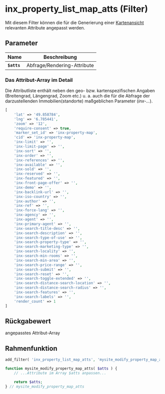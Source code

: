 # inx_property_list_map_atts (Filter)

Mit diesem Filter können die für die Generierung einer [Kartenansicht](/komponenten/karte) relevanten Attribute angepasst werden.

## Parameter

| Name | Beschreibung |
| ---- | ------------ |
| **`$atts`** | Abfrage/Rendering-Attribute |

### Das Attribut-Array im Detail

Die Attributliste enthält neben den geo- bzw. kartenspezifischen Angaben (Breitengrad, Längengrad, Zoom etc.) u. a. auch die für die Abfrage der darzustellenden Immobilien(standorte) maßgeblichen Parameter (*inx-...*).

```php
[
	'lat' => '49.858784',
	'lng' => '6.785441',
	'zoom' => '12',
	'require-consent' => true,
	'marker_set_id' => 'inx-property-map',
	'cid' => 'inx-property-map',
	'inx-limit' => '',
	'inx-limit-page' => '',
	'inx-sort' => '',
	'inx-order' => '',
	'inx-references' => '',
	'inx-available' => '',
	'inx-sold' => '',
	'inx-reserved' => '',
	'inx-featured' => '',
	'inx-front-page-offer' => '',
	'inx-demo' => '',
	'inx-backlink-url' => '',
	'inx-iso-country' => '',
	'inx-author' => '',
	'inx-ref' => '',
	'inx-force-lang' => '',
	'inx-agency' => '',
	'inx-agent' => '',
	'inx-primary-agent' => '',
	'inx-search-title-desc' => '',
	'inx-search-description' => '',
	'inx-search-type-of-use' => '',
	'inx-search-property-type' => '',
	'inx-search-marketing-type' => '',
	'inx-search-locality' => '',
	'inx-search-min-rooms' => '',
	'inx-search-min-area' => '',
	'inx-search-price-range' => '',
	'inx-search-submit' => '',
	'inx-search-reset' => '',
	'inx-search-toggle-extended' => '',
	'inx-search-distance-search-location' => '',
	'inx-search-distance-search-radius' => '',
	'inx-search-features' => '',
	'inx-search-labels' => '',
	'render_count' => 1
]
```

## Rückgabewert

angepasstes Attribut-Array

## Rahmenfunktion

[](_info-snippet-einbindung.md ':include')

```php
add_filter( 'inx_property_list_map_atts', 'mysite_modify_property_map_atts' );

function mysite_modify_property_map_atts( $atts ) {
	// ...Attribute im Array $atts anpassen...

	return $atts;
} // mysite_modify_property_map_atts
```

[](_backlink.md ':include')
